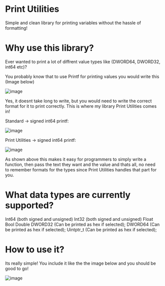 # Print Utilities
Simple and clean library for printing variables without the hassle of formatting!

# Why use this library?
Ever wanted to print a lot of diffrent value types like (DWORD64, DWORD32, int64 etc)?

You probably know that to use Printf for printing values you would write this (Image below)

![image](https://user-images.githubusercontent.com/14792697/216840222-0e4fb10f-e8af-40f6-b65f-dada71492cb5.png)

Yes, it doesnt take long to write, but you would need to write the correct format for it to print correctly.
This is where my library Print Utilities comes in!

Standard -> signed int64 printf:

![image](https://user-images.githubusercontent.com/14792697/216840222-0e4fb10f-e8af-40f6-b65f-dada71492cb5.png)

Print Utilities -> signed int64 printf:

![image](https://user-images.githubusercontent.com/14792697/216841044-0bd8b7dd-a2c5-4f97-b335-07ba444fa90d.png)

As shown above this makes it easy for programmers to simply write a function, then pass the text they want and the value and thats all, no need to remember formats for the types since Print Utilities handles that part for you.

# What data types are currently supported?
  Int64 (both signed and unsigned)
  Int32 (both signed and unsigned)
  Float
  Bool
  Double
  DWORD32 (Can be printed as hex if selected);
  DWORD64 (Can be printed as hex if selected);
  Uintptr_t (Can be printed as hex if selected);

# How to use it?
Its really simple!
You include it like the the image below and you should be good to go!

![image](https://user-images.githubusercontent.com/14792697/216839871-2c913a60-f916-4dcc-8de2-c7900ebbe9fb.png)
